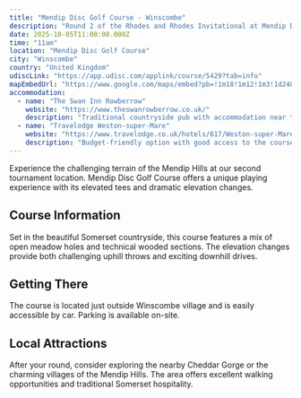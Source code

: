 ```yaml
---
title: "Mendip Disc Golf Course - Winscombe"
description: "Round 2 of the Rhodes and Rhodes Invitational at Mendip Disc Golf Course, Winscombe"
date: 2025-10-05T11:00:00.000Z
time: "11am"
location: "Mendip Disc Golf Course"
city: "Winscombe"
country: "United Kingdom"
udiscLink: "https://app.udisc.com/applink/course/5429?tab=info"
mapEmbedUrl: "https://www.google.com/maps/embed?pb=!1m18!1m12!1m3!1d2487.1234567890!2d-2.8234567!3d51.3234567!2m3!1f0!2f0!3f0!3m2!1i1024!2i768!4f13.1!3m3!1m2!1s0x0%3A0x0!2zNTHCsDI2JzQ0LjQiTiAywrAzNyc1NS42Ilc!5e0!3m2!1sen!2suk!4v1234567890123!5m2!1sen!2suk"
accommodation:
  - name: "The Swan Inn Rowberrow"
    website: "https://www.theswanrowberrow.co.uk/"
    description: "Traditional countryside pub with accommodation near the course"
  - name: "Travelodge Weston-super-Mare"
    website: "https://www.travelodge.co.uk/hotels/617/Weston-super-Mare-hotel"
    description: "Budget-friendly option with good access to the course"
---
```


Experience the challenging terrain of the Mendip Hills at our second tournament location. Mendip Disc Golf Course offers a unique playing experience with its elevated tees and dramatic elevation changes.

## Course Information

Set in the beautiful Somerset countryside, this course features a mix of open meadow holes and technical wooded sections. The elevation changes provide both challenging uphill throws and exciting downhill drives.

## Getting There

The course is located just outside Winscombe village and is easily accessible by car. Parking is available on-site.

## Local Attractions

After your round, consider exploring the nearby Cheddar Gorge or the charming villages of the Mendip Hills. The area offers excellent walking opportunities and traditional Somerset hospitality.